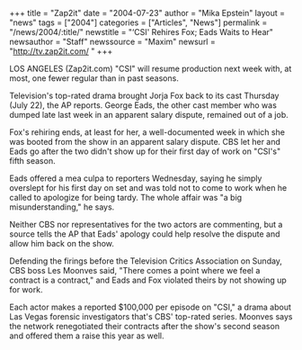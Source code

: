+++
title = "Zap2it"
date = "2004-07-23"
author = "Mika Epstein"
layout = "news"
tags = ["2004"]
categories = ["Articles", "News"]
permalink = "/news/2004/:title/"
newstitle = "&#8216;CSI' Rehires Fox; Eads Waits to Hear"
newsauthor = "Staff"
newssource = "Maxim"
newsurl = "http://tv.zap2it.com/ "
+++
 
LOS ANGELES (Zap2it.com) "CSI" will resume production next week with, at most, one fewer regular than in past seasons.

Television's top-rated drama brought Jorja Fox back to its cast Thursday (July 22), the AP reports. George Eads, the other cast member who was dumped late last week in an apparent salary dispute, remained out of a job.

Fox's rehiring ends, at least for her, a well-documented week in which she was booted from the show in an apparent salary dispute. CBS let her and Eads go after the two didn't show up for their first day of work on "CSI's" fifth season.

Eads offered a mea culpa to reporters Wednesday, saying he simply overslept for his first day on set and was told not to come to work when he called to apologize for being tardy. The whole affair was "a big misunderstanding," he says.

Neither CBS nor representatives for the two actors are commenting, but a source tells the AP that Eads' apology could help resolve the dispute and allow him back on the show.

Defending the firings before the Television Critics Association on Sunday, CBS boss Les Moonves said, "There comes a point where we feel a contract is a contract," and Eads and Fox violated theirs by not showing up for work.

Each actor makes a reported $100,000 per episode on "CSI," a drama about Las Vegas forensic investigators that's CBS' top-rated series. Moonves says the network renegotiated their contracts after the show's second season and offered them a raise this year as well.  
